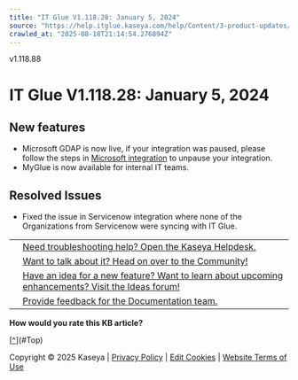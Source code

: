 ```yaml
---
title: "IT Glue V1.118.28: January 5, 2024"
source: "https://help.itglue.kaseya.com/help/Content/3-product-updates/it-glue-release-notes/V1.118.28%20-%202024-01-05.htm"
crawled_at: "2025-08-18T21:14:54.276894Z"
---
```


v1.118.88

# IT Glue V1.118.28: January 5, 2024

## New features

* Microsoft GDAP is now live, if your integration was paused, please follow the steps in [Microsoft integration](https://helpdesk.kaseya.com/hc/en-gb/articles/4407471006481-Microsoft-Integration) to unpause your integration.
* MyGlue is now available for internal IT teams.

## Resolved Issues

* Fixed the issue in Servicenow integration where none of the Organizations from Servicenow were syncing with IT Glue.

|  |  |
| --- | --- |
|  | [Need troubleshooting help? Open the Kaseya Helpdesk.](https://helpdesk.kaseya.com/) |
|  | [Want to talk about it? Head on over to the Community!](https://community.kaseya.com/it-operations) |
|  | [Have an idea for a new feature? Want to learn about upcoming enhancements? Visit the Ideas forum!](https://community.kaseya.com/ideas/categories/ITGlue-ideas-portal) |
|  | [Provide feedback for the Documentation team.](javascript:(function()%7BSendLinkByMail()%3B%7D)()%3B) |

**How would you rate this KB article?**

[[^](#Top)](#Top)

Copyright © 2025 Kaseya | [Privacy Policy](https://www.kaseya.com/legal/kaseya-privacy-statement/) | [Edit Cookies](#) | [Website Terms of Use](https://www.kaseya.com/legal/website-terms-of-use/)
